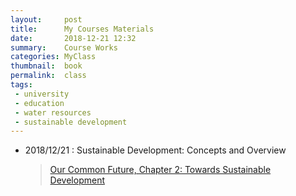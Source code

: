```yaml
---
layout:     post
title:      My Courses Materials
date:       2018-12-21 12:32
summary:    Course Works
categories: MyClass
thumbnail:  book
permalink:  class
tags:
 - university
 - education
 - water resources
 - sustainable development
---
```

* 2018/12/21 : Sustainable Development: Concepts and Overview
  > [Our Common Future, Chapter 2: Towards Sustainable Development](http://www.un-documents.net/ocf-02.htm)